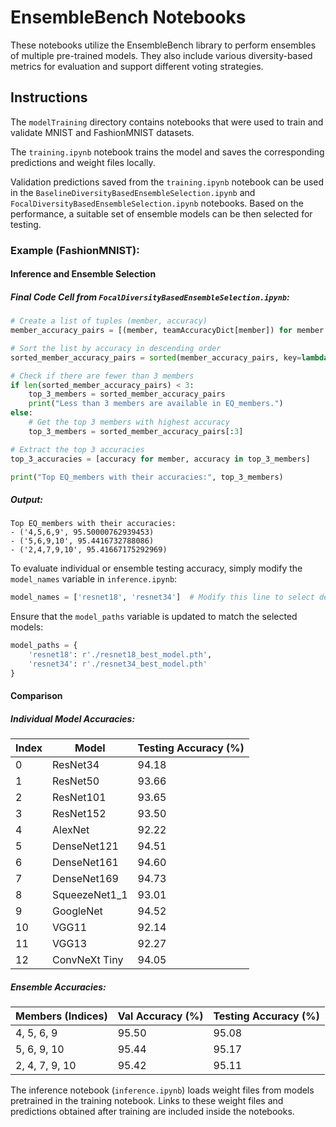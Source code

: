 # EnsembleBench Notebooks

These notebooks utilize the EnsembleBench library to perform ensembles of multiple pre-trained models. They also include various diversity-based metrics for evaluation and support different voting strategies.

## Instructions

The `modelTraining` directory contains notebooks that were used to train and validate MNIST and FashionMNIST datasets. 

The `training.ipynb` notebook trains the model and saves the corresponding predictions and weight files locally.

Validation predictions saved from the `training.ipynb` notebook can be used in the `BaselineDiversityBasedEnsembleSelection.ipynb` and `FocalDiversityBasedEnsembleSelection.ipynb` notebooks. Based on the performance, a suitable set of ensemble models can be then selected for testing.

### Example (FashionMNIST):
#### Inference and Ensemble Selection
##### Final Code Cell from `FocalDiversityBasedEnsembleSelection.ipynb`:
```python
# Create a list of tuples (member, accuracy)
member_accuracy_pairs = [(member, teamAccuracyDict[member]) for member in EQ_members if member in teamAccuracyDict]

# Sort the list by accuracy in descending order
sorted_member_accuracy_pairs = sorted(member_accuracy_pairs, key=lambda x: x[1], reverse=True)

# Check if there are fewer than 3 members
if len(sorted_member_accuracy_pairs) < 3:
    top_3_members = sorted_member_accuracy_pairs
    print("Less than 3 members are available in EQ_members.")
else:
    # Get the top 3 members with highest accuracy
    top_3_members = sorted_member_accuracy_pairs[:3]

# Extract the top 3 accuracies
top_3_accuracies = [accuracy for member, accuracy in top_3_members]

print("Top EQ_members with their accuracies:", top_3_members)
```
##### Output:
```
Top EQ_members with their accuracies:
- ('4,5,6,9', 95.50000762939453)
- ('5,6,9,10', 95.4416732788086)
- ('2,4,7,9,10', 95.41667175292969)
```

To evaluate individual or ensemble testing accuracy, simply modify the `model_names` variable in `inference.ipynb`:

```python
model_names = ['resnet18', 'resnet34']  # Modify this line to select desired models
```
Ensure that the `model_paths` variable is updated to match the selected models:
```python
model_paths = {
    'resnet18': r'./resnet18_best_model.pth',
    'resnet34': r'./resnet34_best_model.pth'
}
```

#### Comparison 
##### Individual Model Accuracies:

| Index | Model         | Testing Accuracy (%) |
|-------|---------------|----------------------|
| 0     | ResNet34      | 94.18                |
| 1     | ResNet50      | 93.66                |
| 2     | ResNet101     | 93.65                |
| 3     | ResNet152     | 93.50                |
| 4     | AlexNet       | 92.22                |
| 5     | DenseNet121   | 94.51                |
| 6     | DenseNet161   | 94.60                |
| 7     | DenseNet169   | 94.73                |
| 8     | SqueezeNet1_1 | 93.01                |
| 9     | GoogleNet     | 94.52                |
| 10    | VGG11         | 92.14                |
| 11    | VGG13         | 92.27                |
| 12    | ConvNeXt Tiny | 94.05                |


##### Ensemble Accuracies:
| Members (Indices) | Val Accuracy (%) | Testing Accuracy (%) |
|-------------------|------------------|----------------------|
| 4, 5, 6, 9        | 95.50            | 95.08                |
| 5, 6, 9, 10       | 95.44            | 95.17                |
| 2, 4, 7, 9, 10    | 95.42            | 95.11                |


The inference notebook (`inference.ipynb`) loads weight files from models pretrained in the training notebook. Links to these weight files and predictions obtained after training are included inside the notebooks.